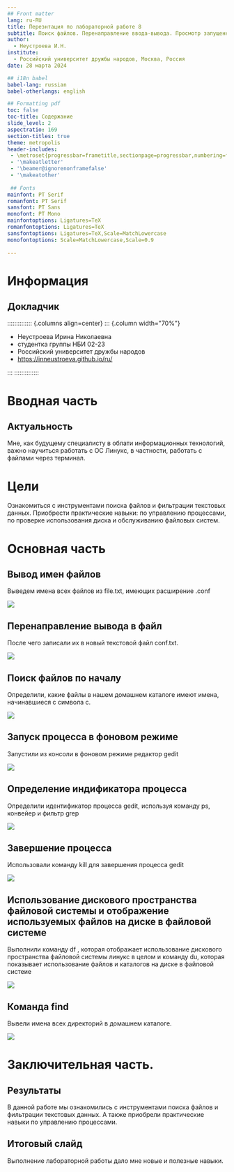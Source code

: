 ```yaml
---
## Front matter
lang: ru-RU
title: Перезнтация по лабораторной работе 8
subtitle: Поиск файлов. Перенаправление ввода-вывода. Просмотр запущенных процессов.
author:
  - Неустроева И.Н.
institute:
  - Российский университет дружбы народов, Москва, Россия
date: 28 марта 2024

## i18n babel
babel-lang: russian
babel-otherlangs: english

## Formatting pdf
toc: false
toc-title: Содержание
slide_level: 2
aspectratio: 169
section-titles: true
theme: metropolis
header-includes:
 - \metroset{progressbar=frametitle,sectionpage=progressbar,numbering=fraction}
 - '\makeatletter'
 - '\beamer@ignorenonframefalse'
 - '\makeatother'
 
 ## Fonts
mainfont: PT Serif
romanfont: PT Serif
sansfont: PT Sans
monofont: PT Mono
mainfontoptions: Ligatures=TeX
romanfontoptions: Ligatures=TeX
sansfontoptions: Ligatures=TeX,Scale=MatchLowercase
monofontoptions: Scale=MatchLowercase,Scale=0.9
 
---
```


# Информация

## Докладчик

:::::::::::::: {.columns align=center}
::: {.column width="70%"}

  * Неустроева Ирина Николаевна
  * студентка группы НБИ 02-23
  * Российский университет дружбы народов
  * <https://inneustroeva.github.io/ru/>

:::
::::::::::::::

# Вводная часть

## Актуальность

Мне, как будущему специалисту в облати информационных технологий, важно научиться работать с ОС Линукс, в частности, работать с файлами через терминал.

# Цели 

Ознакомиться с инструментами поиска файлов и фильтрации текстовых данных. Приобрести практические навыки: по управлению процессами, по проверке использования диска и обслуживанию файловых систем.

# Основная часть

## Вывод имен файлов 
 
Выведем имена всех файлов из file.txt, имеющих расширение .conf
 
![](image/1.jpg)

## Перенаправление вывода в файл

После чего записали их в новый текстовой файл conf.txt.

![](image/2.jpg)

## Поиск файлов по началу

Определили, какие файлы в нашем домашнем каталоге имеют имена, начинавшиеся с символа c.

![](image/3.jpg)

## Запуск процесса в фоновом режиме 

Запустили из консоли в фоновом режиме редактор gedit

![](image/4.jpg)

## Определение индификатора процесса

Определили идентификатор процесса gedit, используя команду ps, конвейер и фильтр grep

![](image/5.jpg)

## Завершение процесса 

Использовали команду kill для завершения процесса gedit

![](image/6.jpg)

## Использование дискового пространства файловой системы и отображение используемых файлов на диске в файловой системе

Выполнили команду df , которая отображает использование дискового пространства файловой системы линукс в целом и команду du, которая показывает использование файлов и каталогов на диске в файловой систеие

![](image/7.jpg)

## Команда find

Вывели имена всех директорий в домашнем каталоге.

![](image/8.jpg)

# Заключительная чаcть.

## Результаты

В данной работе мы ознакомились с инструментами поиска файлов и фильтрации текстовых данных. А также приобрели практические навыки по управлению процессами. 

## Итоговый слайд

Выполнение лабораторной работы дало мне новые и полезные навыки.

